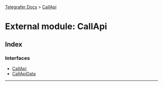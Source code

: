 [Telegrafer Docs](../README.md) > [CallApi](../modules/callapi.md)

# External module: CallApi

## Index

### Interfaces

* [CallApi](../interfaces/callapi.callapi-1.md)
* [CallApiData](../interfaces/callapi.callapidata.md)

---

